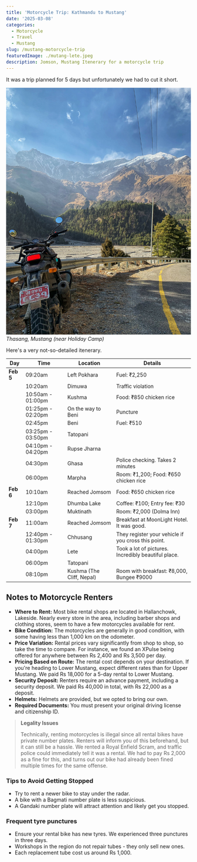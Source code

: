 ```yaml
---
title: 'Motorcycle Trip: Kathmandu to Mustang'
date: '2025-03-08'
categories:
  - Motorcycle
  - Travel
  - Mustang
slug: /mustang-motorcycle-trip
featuredImage: ./mutang-lete.jpeg
description: Jomson, Mustang Itenerary for a motorcycle trip
---
```


It was a trip planned for 5 days but unfortunately we had to cut it short.

![Thasang, Mustang (near Holiday Camp)](./mutang-lete.jpeg)
_Thasang, Mustang (near Holiday Camp)_

Here's a very not-so-detailed itenerary.

| Day       | Time              | Location                  | Details                                             |
| --------- | ----------------- | ------------------------- | --------------------------------------------------- |
| **Feb 5** | 09:20am           | Left Pokhara              | Fuel: ₹2,250                                        |
|           | 10:20am           | Dimuwa                    | Traffic violation                                   |
|           | 10:50am - 01:00pm | Kushma                    | Food: ₹850 chicken rice                             |
|           | 01:25pm - 02:20pm | On the way to Beni        | Puncture                                            |
|           | 02:45pm           | Beni                      | Fuel: ₹510                                          |
|           | 03:25pm - 03:50pm | Tatopani                  |                                                     |
|           | 04:10pm - 04:20pm | Rupse Jharna              |                                                     |
|           | 04:30pm           | Ghasa                     | Police checking. Takes 2 minutes                    |
|           | 06:00pm           | Marpha                    | Room: ₹1,200; Food: ₹650 chicken rice               |
| **Feb 6** | 10:10am           | Reached Jomsom            | Food: ₹650 chicken rice                             |
|           | 12:10pm           | Dhumba Lake               | Coffee: ₹100; Entry fee: ₹30                        |
|           | 03:00pm           | Muktinath                 | Room: ₹2,000 (Dolma Inn)                            |
| **Feb 7** | 11:00am           | Reached Jomsom            | Breakfast at MoonLight Hotel. It was good.          |
|           | 12:40pm - 01:30pm | Chhusang                  | They register your vehicle if you cross this point. |
|           | 04:00pm           | Lete                      | Took a lot of pictures. Incredibly beautiful place. |
|           | 06:00pm           | Tatopani                  |                                                     |
|           | 08:10pm           | Kushma (The Cliff, Nepal) | Room with breakfast: ₹8,000, Bungee ₹9000           |

## Notes to Motorcycle Renters

- **Where to Rent:** Most bike rental shops are located in Hallanchowk, Lakeside. Nearly every store in the area, including barber shops and clothing stores, seem to have a few motorcycles available for rent.
- **Bike Condition:** The motorcycles are generally in good condition, with some having less than 1,000 km on the odometer.
- **Price Variation:** Rental prices vary significantly from shop to shop, so take the time to compare. For instance, we found an XPulse being offered for anywhere between Rs 2,400 and Rs 3,500 per day.
- **Pricing Based on Route:** The rental cost depends on your destination. If you're heading to Lower Mustang, expect different rates than for Upper Mustang. We paid Rs 18,000 for a 5-day rental to Lower Mustang.
- **Security Deposit:** Renters require an advance payment, including a security deposit. We paid Rs 40,000 in total, with Rs 22,000 as a deposit.
- **Helmets:** Helmets are provided, but we opted to bring our own.
- **Required Documents:** You must present your original driving license and citizenship ID.

> **Legality Issues**
>
> Technically, renting motorcycles is illegal since all rental bikes have private number plates. Renters will inform you of this beforehand, but it can still be a hassle. We rented a Royal Enfield Scram, and traffic police could immediately tell it was a rental. We had to pay Rs 2,000 as a fine for this, and turns out our bike had already been fined multiple times for the same offense.

### Tips to Avoid Getting Stopped

- Try to rent a newer bike to stay under the radar.
- A bike with a Bagmati number plate is less suspicious.
- A Gandaki number plate will attract attention and likely get you stopped.

### Frequent tyre punctures

- Ensure your rental bike has new tyres. We experienced three punctures in three days.
- Workshops in the region do not repair tubes - they only sell new ones.
- Each replacement tube cost us around Rs 1,000.
